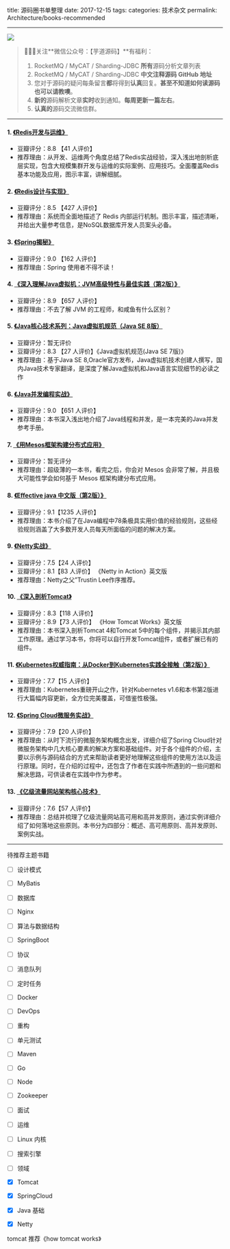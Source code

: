 title: 源码圈书单整理
date: 2017-12-15
tags:
categories: 技术杂文
permalink: Architecture/books-recommended

-------

![](http://www.iocoder.cn/images/common/wechat_mp_2017_07_31.jpg)

> 🙂🙂🙂关注**微信公众号：【芋道源码】**有福利：  
> 1. RocketMQ / MyCAT / Sharding-JDBC **所有**源码分析文章列表  
> 2. RocketMQ / MyCAT / Sharding-JDBC **中文注释源码 GitHub 地址**  
> 3. 您对于源码的疑问每条留言**都**将得到**认真**回复。**甚至不知道如何读源码也可以请教噢**。  
> 4. **新的**源码解析文章**实时**收到通知。**每周更新一篇左右**。
> 5. **认真的**源码交流微信群。

-------

#### 1. [《Redis开发与运维》](https://item.jd.com/12121730.html)

* 豆瓣评分：8.8 【41 人评价】
* 推荐理由：从开发、运维两个角度总结了Redis实战经验，深入浅出地剖析底层实现，包含大规模集群开发与运维的实际案例、应用技巧。全面覆盖Redis 基本功能及应用，图示丰富，讲解细腻。

#### 2. [《Redis设计与实现》](https://item.jd.com/11486101.html)

* 豆瓣评分：8.5 【427 人评价】
* 推荐理由：系统而全面地描述了 Redis 内部运行机制。图示丰富，描述清晰，并给出大量参考信息，是NoSQL数据库开发人员案头必备。

#### 3. [《Spring揭秘》](https://e.jd.com/30142898.html)

* 豆瓣评分：9.0 【162 人评价】
* 推荐理由：Spring 使用者不得不读！

#### 4. [《深入理解Java虚拟机：JVM高级特性与最佳实践（第2版）》](https://item.jd.com/11252778.html)

* 豆瓣评分：8.9 【657 人评价】
* 推荐理由：不去了解 JVM 的工程师，和咸鱼有什么区别？

#### 5. [《Java核心技术系列：Java虚拟机规范（Java SE 8版）](https://item.jd.com/11703581.html?cu=true&utm_source=book.douban.com&utm_medium=tuiguang&utm_campaign=t_15055_&utm_term=a2dd06f2cf294ed3829f5f06be42912d)

* 豆瓣评分：暂无评价
* 豆瓣评分：8.3 【27 人评价】《Java虚拟机规范(Java SE 7版)》
* 推荐理由：基于Java SE 8,Oracle官方发布，Java虚拟机技术创建人撰写，国内Java技术专家翻译，是深度了解Java虚拟机和Java语言实现细节的必读之作

#### 6. [《Java并发编程实战》](https://item.jd.com/10922250.html)

* 豆瓣评分：9.0 【651 人评价】
* 推荐理由：本书深入浅出地介绍了Java线程和并发，是一本完美的Java并发参考手册。

#### 7. [《用Mesos框架构建分布式应用》](https://item.jd.com/12043093.html)

* 豆瓣评分：暂无评分
* 推荐理由：超级薄的一本书，看完之后，你会对 Mesos 会非常了解，并且极大可能性学会如何基于 Mesos 框架构建分布式应用。

#### 8. [《Effective java 中文版（第2版）》](https://item.jd.com/10058902.html)

* 豆瓣评分：9.1【1235 人评价】
* 推荐理由：本书介绍了在Java编程中78条极具实用价值的经验规则，这些经验规则涵盖了大多数开发人员每天所面临的问题的解决方案。

#### 9. [《Netty实战》](https://item.jd.com/12070975.html)

* 豆瓣评分：7.5【24 人评价】
* 豆瓣评分：8.1【83 人评价】 《Netty in Action》英文版
* 推荐理由：Netty之父”Trustin Lee作序推荐。

#### 10. [《深入剖析Tomcat》](https://item.taobao.com/item.htm?spm=a230r.1.14.1.76bf523c6QtUK&id=549538669450&ns=1&abbucket=2#detail)

* 豆瓣评分：8.3【118 人评价】
* 豆瓣评分：8.9【73 人评价】 《How Tomcat Works》英文版
* 推荐理由：本书深入剖析Tomcat 4和Tomcat 5中的每个组件，并揭示其内部工作原理。通过学习本书，你将可以自行开发Tomcat组件，或者扩展已有的组件。 

#### 11. [《Kubernetes权威指南：从Docker到Kubernetes实践全接触（第2版）》](https://item.jd.com/11980349.html)

* 豆瓣评分：7.7【15 人评价】
* 推荐理由：Kubernetes重磅开山之作，针对Kubernetes v1.6和本书第2版进行大篇幅内容更新，全方位完美覆盖，可借鉴性极强。 

#### 12. [《Spring Cloud微服务实战》](https://item.jd.com/12172344.html)

* 豆瓣评分：7.9【20 人评价】
* 推荐理由：从时下流行的微服务架构概念出发，详细介绍了Spring Cloud针对微服务架构中几大核心要素的解决方案和基础组件。对于各个组件的介绍，主要以示例与源码结合的方式来帮助读者更好地理解这些组件的使用方法以及运行原理。同时，在介绍的过程中，还包含了作者在实践中所遇到的一些问题和解决思路，可供读者在实践中作为参考。

#### 13. [《亿级流量网站架构核心技术》](https://item.jd.com/12153914.html)

* 豆瓣评分：7.6【57 人评价】
* 推荐理由：总结并梳理了亿级流量网站高可用和高并发原则，通过实例详细介绍了如何落地这些原则。本书分为四部分：概述、高可用原则、高并发原则、案例实战。

-------

待推荐主题书籍

- [ ] 设计模式
- [ ] MyBatis
- [ ] 数据库
- [ ] Nginx
- [ ] 算法与数据结构
- [ ] SpringBoot 
- [ ] 协议

- [ ] 消息队列
- [ ] 定时任务
- [ ] Docker
- [ ] DevOps
- [ ] 重构
- [ ] 单元测试
- [ ] Maven
- [ ] Go
- [ ] Node
- [ ] Zookeeper
- [ ] 面试
- [ ] 运维
- [ ] Linux 内核
- [ ] 搜索引擎
- [ ] 领域
- [x] Tomcat
- [x] SpringCloud
- [x] Java 基础
- [x] Netty


tomcat 推荐《how tomcat works》

